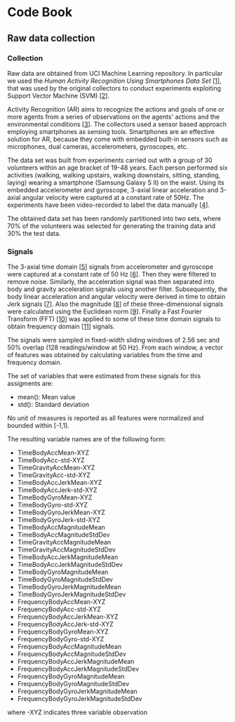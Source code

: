 Code Book
========

Raw data collection
-------------------

### Collection

Raw data are obtained from UCI Machine Learning repository. In particular we used
the *Human Activity Recognition Using Smartphones Data Set* [[1](#uci-har)],
that was used by the original collectors to conduct experiments exploiting
Support Vector Machine (SVM) [[2](#har-smart)].

Activity Recognition (AR) aims to recognize the actions and goals of one or more agents
from a series of observations on the agents' actions and the environmental conditions
[[3](#activity-recognition)]. The collectors used a sensor based approach employing
smartphones as sensing tools. Smartphones are an effective solution for AR, because
they come with embedded built-in sensors such as microphones, dual cameras, accelerometers,
gyroscopes, etc.

The data set was built from experiments carried out with a group of 30 volunteers
within an age bracket of 19-48 years. Each person performed six activities
(walking, walking upstairs, walking downstairs, sitting, standing, laying)
wearing a smartphone (Samsung Galaxy S II) on the waist. Using its embedded
accelerometer and gyroscope, 3-axial linear acceleration and 3-axial angular velocity
were captured at a constant rate of 50Hz. The experiments have been video-recorded
to label the data manually [[4](#har-smart2)].

The obtained data set has been randomly partitioned into two sets, where 70% of
the volunteers was selected for generating the training data and 30% the test data.

### Signals

The 3-axial time domain [[5](#time-domain)] signals from accelerometer and gyroscope
were captured at a constant rate of 50 Hz [[6](#hertz)]. Then they were filtered
to remove noise.
Similarly, the acceleration signal was then separated into body and gravity
acceleration signals using another filter.
Subsequently, the body linear acceleration and angular velocity were derived in time
to obtain Jerk signals [[7](#jerk)]. Also the magnitude [[8](#magnitude)] of these
three-dimensional signals were calculated using the Euclidean norm [[9](#euclidean-norm)]. 
Finally a Fast Fourier Transform (FFT) [[10](#fft)] was applied to some of these
time domain signals to obtain frequency domain [[11](#freq-domain)] signals.

The signals were sampled in fixed-width sliding windows of 2.56 sec and 50% 
overlap (128 readings/window at 50 Hz).
From each window, a vector of features was obtained by calculating variables
from the time and frequency domain.

The set of variables that were estimated from these signals for this assigments are: 

*  mean(): Mean value
*  std(): Standard deviation

No unit of measures is reported as all features were normalized and bounded
within [-1,1].

The resulting variable names are of the following form:

- TimeBodyAccMean-XYZ
- TimeBodyAcc-std-XYZ
- TimeGravityAccMean-XYZ
- TimeGravityAcc-std-XYZ                
- TimeBodyAccJerkMean-XYZ
- TimeBodyAccJerk-std-XYZ
- TimeBodyGyroMean-XYZ
- TimeBodyGyro-std-XYZ
- TimeBodyGyroJerkMean-XYZ
- TimeBodyGyroJerk-std-XYZ
- TimeBodyAccMagnitudeMean
- TimeBodyAccMagnitudeStdDev
- TimeGravityAccMagnitudeMean
- TimeGravityAccMagnitudeStdDev
- TimeBodyAccJerkMagnitudeMean
- TimeBodyAccJerkMagnitudeStdDev
- TimeBodyGyroMagnitudeMean
- TimeBodyGyroMagnitudeStdDev
- TimeBodyGyroJerkMagnitudeMean
- TimeBodyGyroJerkMagnitudeStdDev
- FrequencyBodyAccMean-XYZ
- FrequencyBodyAcc-std-XYZ
- FrequencyBodyAccJerkMean-XYZ
- FrequencyBodyAccJerk-std-XYZ
- FrequencyBodyGyroMean-XYZ
- FrequencyBodyGyro-std-XYZ
- FrequencyBodyAccMagnitudeMean
- FrequencyBodyAccMagnitudeStdDev
- FrequencyBodyAccJerkMagnitudeMean
- FrequencyBodyAccJerkMagnitudeStdDev
- FrequencyBodyGyroMagnitudeMean
- FrequencyBodyGyroMagnitudeStdDev
- FrequencyBodyGyroJerkMagnitudeMean
- FrequencyBodyGyroJerkMagnitudeStdDev

where -XYZ indicates three variable observation

